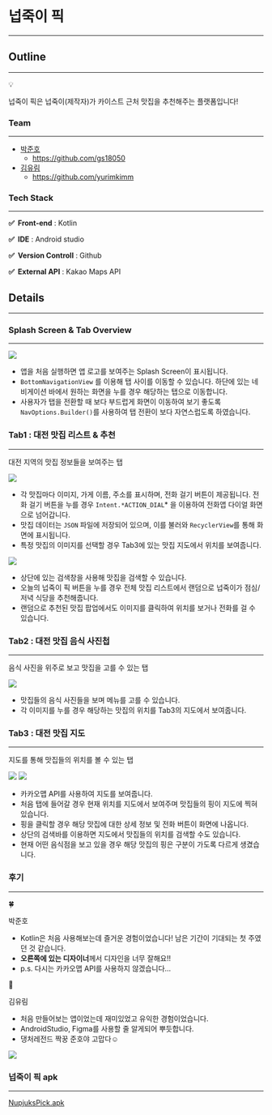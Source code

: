 # 넙죽이 픽

---

## Outline

---

<aside>
💡

넙죽이 픽은 넙죽이(제작자)가 카이스트 근처 맛집을 추천해주는 플랫폼입니다!

</aside>

### Team

---

- [박준호](https://www.notion.so/abd6a3ef013e45038b1fafa5f2ca111c?pvs=21)
    - https://github.com/gs18050
- [김유림](https://www.notion.so/b59a13cd1b804ac4858243fb772bbd67?pvs=21)
    - https://github.com/yurimkimm

### Tech Stack

---

**✅  Front-end** : Kotlin

**✅  IDE** : Android studio

**✅  Version Controll** : Github

**✅  External API** : Kakao Maps API

## Details

---

### Splash Screen & Tab Overview

---

<img src="https://github.com/user-attachments/assets/53a6c28e-1c98-44c7-8c3e-7ac4132aae87">

- 앱을 처음 실행하면 앱 로고를 보여주는 
Splash Screen이 표시됩니다.
- `BottomNavigationView` 를 이용해 탭 사이를 
이동할 수 있습니다. 하단에 있는 네비게이션 바에서 
원하는 화면을 누를 경우 해당하는 탭으로 이동합니다.
- 사용자가 탭을 전환할 때 보다 부드럽게 화면이 
이동하여 보기 좋도록 `NavOptions.Builder()`를 사용하여 탭 전환이 보다 자연스럽도록 하였습니다.

### Tab1 : 대전 맛집 리스트 & 추천

---

대전 지역의 맛집 정보들을 보여주는 탭

<img src="https://github.com/user-attachments/assets/c71c36d7-da63-4131-92aa-5ca24ead6203">

- 각 맛집마다 이미지, 가게 이름, 주소를 표시하며, 
전화 걸기 버튼이 제공됩니다. 전화 걸기 버튼을 
누를 경우 `Intent.*ACTION_DIAL`* 을 이용하여 
전화앱 다이얼 화면으로 넘어갑니다.
- 맛집 데이터는 `JSON` 파일에 저장되어 있으며, 
이를 불러와 `RecyclerView`를 통해 화면에 
표시됩니다.
- 특정 맛집의 이미지를 선택할 경우 Tab3에 있는 
맛집 지도에서 위치를 보여줍니다.

<img src="https://github.com/user-attachments/assets/caa822b0-d25d-462c-9830-617767f46c3b">

- 상단에 있는 검색창을 사용해 맛집을 검색할 수 있습니다.
- 오늘의 넙죽이 픽 버튼을 누를 경우 전체 맛집 리스트에서 랜덤으로 넙죽이가 점심/저녁 식당을 추천해줍니다.
- 랜덤으로 추천된 맛집 팝업에서도 이미지를 클릭하여 위치를 보거나 전화를 걸 수 있습니다.

### Tab2 : 대전 맛집 음식 사진첩

---

음식 사진을 위주로 보고 맛집을 고를 수 있는 탭

<img src="https://github.com/user-attachments/assets/dd68175c-a085-4844-be34-ddc68cdf642a">

- 맛집들의 음식 사진들을 보며 메뉴를 고를 수 있습니다.
- 각 이미지를 누를 경우 해당하는 맛집의 위치를 Tab3의 지도에서 보여줍니다.

### Tab3 : 대전 맛집 지도

---

지도를 통해 맛집들의 위치를 볼 수 있는 탭

<img src="https://github.com/user-attachments/assets/1c630795-86eb-4f87-8338-b0630f04ef3c">

<img src="https://github.com/user-attachments/assets/61a047a9-6d11-4a98-9580-f0e2ad6b2943">

- 카카오맵 API를 사용하여 지도를 보여줍니다.
- 처음 탭에 들어갈 경우 현재 위치를 지도에서 보여주며 맛집들의 핑이 지도에 찍혀있습니다.
- 핑을 클릭할 경우 해당 맛집에 대한 상세 정보 및 전화 버튼이 화면에 나옵니다.
- 상단의 검색바를 이용하면 지도에서 맛집들의 위치를 검색할 수도 있습니다.
- 현재 어떤 음식점을 보고 있을 경우 해당 맛집의 핑은 구분이 가도록 다르게 생겼습니다.

### 후기

---

<aside>
🍀

박준호

- Kotlin은 처음 사용해보는데 즐거운 경험이었습니다! 남은 기간이 기대되는 첫 주였던 것 같습니다.
- **오른쪽에 있는 디자이너**께서 디자인을 너무 잘해요!!
- p.s. 다시는 카카오맵 API를 사용하지 않겠습니다…
</aside>

<aside>
🐙

김유림

- 처음 만들어보는 앱이었는데 재미있었고 유익한 경험이었습니다.
- AndroidStudio, Figma를 사용할 줄 알게되어 뿌듯합니다.
- 댕처레전드 짝꿍 준호야 고맙다☺️
</aside>

<img src="https://github.com/user-attachments/assets/e4e0380f-718e-414b-ae14-b044286627ab">

### 넙죽이 픽 apk

---

[NupjuksPick.apk](https://drive.google.com/file/d/1EJoq9dFIk60f31uSMhKvb5W8zckEOFPF/view?usp=sharing)
